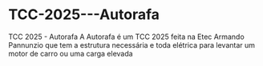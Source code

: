 # TCC-2025---Autorafa
TCC 2025 - Autorafa
A Autorafa é um TCC 2025 feita na Etec Armando Pannunzio que tem a estrutura necessária e toda elétrica para levantar um motor de carro ou uma carga elevada 
